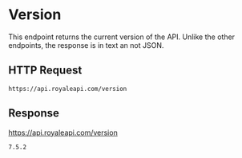 # Version

This endpoint returns the current version of the API. Unlike the other endpoints, the response is in text an not JSON.

## HTTP Request

`https://api.royaleapi.com/version`

## Response

https://api.royaleapi.com/version

```7.5.2```
